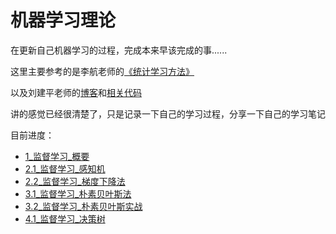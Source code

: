 # 机器学习理论

在更新自己机器学习的过程，完成本来早该完成的事......

这里主要参考的是李航老师的[《统计学习方法》](https://share.weiyun.com/vnhEYZVD)

以及刘建平老师的[博客](https://www.cnblogs.com/pinard/category/894692.html?page=4)和[相关代码](https://github.com/ljpzzz/machinelearning)

讲的感觉已经很清楚了，只是记录一下自己的学习过程，分享一下自己的学习笔记


目前进度：
* [1_监督学习_概要](http://morty1122.vawav.cn/index.php/archives/31)
* [2.1_监督学习_感知机](http://morty1122.vawav.cn/index.php/archives/34)
* [2.2_监督学习_梯度下降法](http://morty1122.vawav.cn/index.php/archives/37)
* [3.1_监督学习_朴素贝叶斯法](http://morty1122.vawav.cn/index.php/archives/78)
* [3.2_监督学习_朴素贝叶斯实战](http://morty1122.vawav.cn/index.php/archives/80)
* [4.1_监督学习_决策树](http://morty1122.vawav.cn/index.php/archives/85)

